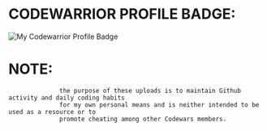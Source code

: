 # CODEWARRIOR PROFILE BADGE:

![My Codewarrior Profile Badge](https://www.codewars.com/users/SVENTRIPIKAL/badges/large)



# NOTE:
                  the purpose of these uploads is to maintain Github activity and daily coding habits
                  for my own personal means and is neither intended to be used as a resource or to
                  promote cheating among other Codewars members.

